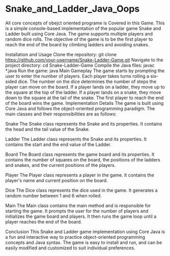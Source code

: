 # Snake_and_Ladder_Java_Oops
All core concepts of obejct oriented programe is  Covered in this Game.
This is a simple console-based implementation of the popular game Snake and Ladder built using Core Java. The game supports multiple players and random dice rolls. The objective of the game is to be the first player to reach the end of the board by climbing ladders and avoiding snakes.

Installation and Usage
Clone the repository: git clone https://github.com/your-username/Snake-Ladder-Game.git
Navigate to the project directory: cd Snake-Ladder-Game
Compile the Java files: javac *.java
Run the game: java Main
Gameplay
The game starts by prompting the user to enter the number of players.
Each player takes turns rolling a six-sided dice. The number on the dice determines the number of steps the player can move on the board.
If a player lands on a ladder, they move up to the square at the top of the ladder.
If a player lands on a snake, they move down to the square at the tail of the snake.
The first player to reach the end of the board wins the game.
Implementation Details
The game is built using Core Java and follows the object-oriented programming paradigm. The main classes and their responsibilities are as follows:

Snake
The Snake class represents the Snake and its properties. It contains the head and the tail value of the Snake.

Ladder
The Ladder class represents the Snake and its properties. It contains the start and the end value of the Ladder.

Board
The Board class represents the game board and its properties. It contains the number of squares on the board, the positions of the ladders and snakes, and the current positions of the players.

Player
The Player class represents a player in the game. It contains the player's name and current position on the board.

Dice
The Dice class represents the dice used in the game. It generates a random number between 1 and 6 when rolled.

Main
The Main class contains the main method and is responsible for starting the game. It prompts the user for the number of players and initializes the game board and players. It then runs the game loop until a player reaches the end of the board.

Conclusion
This Snake and Ladder game implementation using Core Java is a fun and interactive way to practice object-oriented programming concepts and Java syntax. The game is easy to install and run, and can be easily modified and customized to suit individual preferences.
